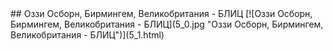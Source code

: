 <meta charset="utf-8">
<link rel='stylesheet' href='markdown.css'/>
## Оззи Осборн, Бирмингем, Великобритания - БЛИЦ
[![Оззи Осборн, Бирмингем, Великобритания - БЛИЦ](5_0.jpg "Оззи Осборн, Бирмингем, Великобритания - БЛИЦ")](5_1.html)
